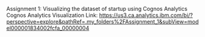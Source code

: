 Assignment 1: Visualizing the dataset of startup using Cognos Analytics Cognos Analytics
Visualization Link: https://us3.ca.analytics.ibm.com/bi/?perspective=explore&pathRef=.my_folders%2FAssignment_1&subView=model000001834002fcfa_00000004
